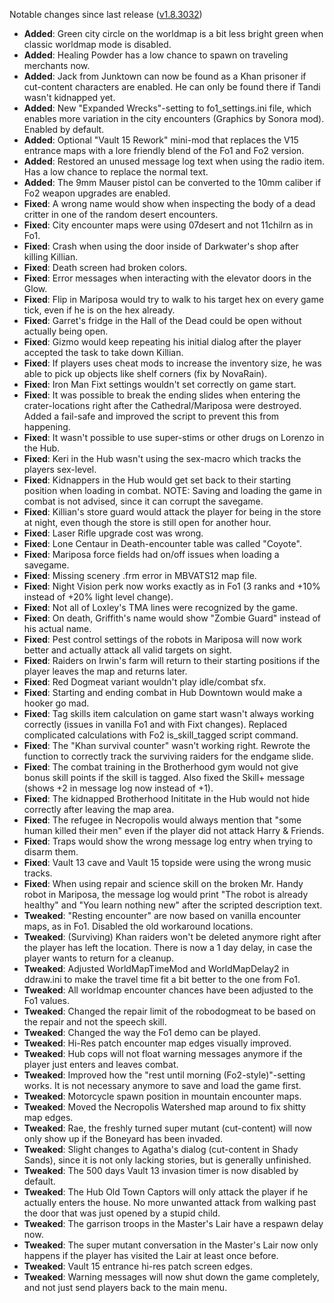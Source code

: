 Notable changes since last release ([v1.8.3032](https://github.com/rotators/Fo1in2/releases/tag/v1.8.3032))

- **Added**: Green city circle on the worldmap is a bit less bright green when classic worldmap mode is disabled.
- **Added**: Healing Powder has a low chance to spawn on traveling merchants now.
- **Added**: Jack from Junktown can now be found as a Khan prisoner if cut-content characters are enabled. He can only be found there if Tandi wasn't kidnapped yet.
- **Added**: New "Expanded Wrecks"-setting to fo1_settings.ini file, which enables more variation in the city encounters (Graphics by Sonora mod). Enabled by default.
- **Added**: Optional "Vault 15 Rework" mini-mod that replaces the V15 entrance maps with a lore friendly blend of the Fo1 and Fo2 version.
- **Added**: Restored an unused message log text when using the radio item. Has a low chance to replace the normal text.
- **Added**: The 9mm Mauser pistol can be converted to the 10mm caliber if Fo2 weapon upgrades are enabled.
- **Fixed**: A wrong name would show when inspecting the body of a dead critter in one of the random desert encounters.
- **Fixed**: City encounter maps were using 07desert and not 11chilrn as in Fo1.
- **Fixed**: Crash when using the door inside of Darkwater's shop after killing Killian.
- **Fixed**: Death screen had broken colors.
- **Fixed**: Error messages when interacting with the elevator doors in the Glow.
- **Fixed**: Flip in Mariposa would try to walk to his target hex on every game tick, even if he is on the hex already.
- **Fixed**: Garret's fridge in the Hall of the Dead could be open without actually being open.
- **Fixed**: Gizmo would keep repeating his initial dialog after the player accepted the task to take down Killian.
- **Fixed**: If players uses cheat mods to increase the inventory size, he was able to pick up objects like shelf corners (fix by NovaRain).
- **Fixed**: Iron Man Fixt settings wouldn't set correctly on game start.
- **Fixed**: It was possible to break the ending slides when entering the crater-locations right after the Cathedral/Mariposa were destroyed. Added a fail-safe and improved the script to prevent this from happening.
- **Fixed**: It wasn't possible to use super-stims or other drugs on Lorenzo in the Hub.
- **Fixed**: Keri in the Hub wasn't using the sex-macro which tracks the players sex-level.
- **Fixed**: Kidnappers in the Hub would get set back to their starting position when loading in combat. NOTE: Saving and loading the game in combat is not advised, since it can corrupt the savegame.
- **Fixed**: Killian's store guard would attack the player for being in the store at night, even though the store is still open for another hour.
- **Fixed**: Laser Rifle upgrade cost was wrong.
- **Fixed**: Lone Centaur in Death-encounter table was called "Coyote".
- **Fixed**: Mariposa force fields had on/off issues when loading a savegame.
- **Fixed**: Missing scenery .frm error in MBVATS12 map file.
- **Fixed**: Night Vision perk now works exactly as in Fo1 (3 ranks and +10% instead of +20% light level change).
- **Fixed**: Not all of Loxley's TMA lines were recognized by the game.
- **Fixed**: On death, Griffith's name would show "Zombie Guard" instead of his actual name.
- **Fixed**: Pest control settings of the robots in Mariposa will now work better and actually attack all valid targets on sight.
- **Fixed**: Raiders on Irwin's farm will return to their starting positions if the player leaves the map and returns later.
- **Fixed**: Red Dogmeat variant wouldn't play idle/combat sfx.
- **Fixed**: Starting and ending combat in Hub Downtown would make a hooker go mad.
- **Fixed**: Tag skills item calculation on game start wasn't always working correctly (issues in vanilla Fo1 and with Fixt changes). Replaced complicated calculations with Fo2 is_skill_tagged script command.
- **Fixed**: The "Khan survival counter" wasn't working right. Rewrote the function to correctly track the surviving raiders for the endgame slide.
- **Fixed**: The combat training in the Brotherhood gym would not give bonus skill points if the skill is tagged. Also fixed the Skill+ message (shows +2 in message log now instead of +1).
- **Fixed**: The kidnapped Brotherhood Inititate in the Hub would not hide correctly after leaving the map area.
- **Fixed**: The refugee in Necropolis would always mention that "some human killed their men" even if the player did not attack Harry & Friends.
- **Fixed**: Traps would show the wrong message log entry when trying to disarm them.
- **Fixed**: Vault 13 cave and Vault 15 topside were using the wrong music tracks.
- **Fixed**: When using repair and science skill on the broken Mr. Handy robot in Mariposa, the message log would print "The robot is already healthy" and "You learn nothing new" after the scripted description text.
- **Tweaked**: "Resting encounter" are now based on vanilla encounter maps, as in Fo1. Disabled the old workaround locations.
- **Tweaked**: (Surviving) Khan raiders won't be deleted anymore right after the player has left the location. There is now a 1 day delay, in case the player wants to return for a cleanup.
- **Tweaked**: Adjusted WorldMapTimeMod and WorldMapDelay2 in ddraw.ini to make the travel time fit a bit better to the one from Fo1.
- **Tweaked**: All worldmap encounter chances have been adjusted to the Fo1 values.
- **Tweaked**: Changed the repair limit of the robodogmeat to be based on the repair and not the speech skill.
- **Tweaked**: Changed the way the Fo1 demo can be played.
- **Tweaked**: Hi-Res patch encounter map edges visually improved.
- **Tweaked**: Hub cops will not float warning messages anymore if the player just enters and leaves combat.
- **Tweaked**: Improved how the "rest until morning (Fo2-style)"-setting works. It is not necessary anymore to save and load the game first.
- **Tweaked**: Motorcycle spawn position in mountain encounter maps.
- **Tweaked**: Moved the Necropolis Watershed map around to fix shitty map edges.
- **Tweaked**: Rae, the freshly turned super mutant (cut-content) will now only show up if the Boneyard has been invaded.
- **Tweaked**: Slight changes to Agatha's dialog (cut-content in Shady Sands), since it is not only lacking stories, but is generally unfinished.
- **Tweaked**: The 500 days Vault 13 invasion timer is now disabled by default.
- **Tweaked**: The Hub Old Town Captors will only attack the player if he actually enters the house. No more unwanted attack from walking past the door that was just opened by a stupid child.
- **Tweaked**: The garrison troops in the Master's Lair have a respawn delay now.
- **Tweaked**: The super mutant conversation in the Master's Lair now only happens if the player has visited the Lair at least once before.
- **Tweaked**: Vault 15 entrance hi-res patch screen edges.
- **Tweaked**: Warning messages will now shut down the game completely, and not just send players back to the main menu.
